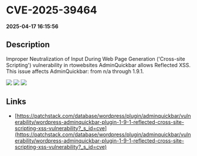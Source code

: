 # CVE-2025-39464

**2025-04-17 16:15:56**

## Description
Improper Neutralization of Input During Web Page Generation ('Cross-site Scripting') vulnerability in rtowebsites AdminQuickbar allows Reflected XSS. This issue affects AdminQuickbar: from n/a through 1.9.1.

![](https://img.shields.io/static/v1?label=Score&message=7.1&color=red)
![](https://img.shields.io/static/v1?label=Severity&message=HIGH&color=red)
![](https://img.shields.io/static/v1?label=CWE&message=XSS&color=green)

## Links
- [https://patchstack.com/database/wordpress/plugin/adminquickbar/vulnerability/wordpress-adminquickbar-plugin-1-9-1-reflected-cross-site-scripting-xss-vulnerability?_s_id=cve](https://patchstack.com/database/wordpress/plugin/adminquickbar/vulnerability/wordpress-adminquickbar-plugin-1-9-1-reflected-cross-site-scripting-xss-vulnerability?_s_id=cve)
